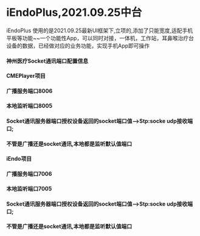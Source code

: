 # iEndoPlus,2021.09.25中台

iEndoPlus 使用的是2021.09.25最新UI框架下,立项的,添加了只能宽度,适配手机平板等功能~~一个功能性App，可以同时对接，一体机，工作站，耳鼻喉治疗台设备的数据，已经做对应的业务功能，实现手机App即可操作

#### 神州医疗Socket通讯端口配置信息
#### CMEPlayer项目
#### 广播服务端口8006
#### 本地监听端口8005
#### Socket通讯服务器端口授权设备返回的socket端口值-->Stp:socke udp接收端口;
#### 不管是广播还是socket通讯,本地都是监听默认值端口
#### 
#### 
#### iEndo项目
#### 广播服务端口7006
#### 本地监听端口7005
#### Socket通讯服务器端口授权设备返回的socket端口值-->Stp:socke udp接收端口;
#### 不管是广播还是socket通讯,本地都是监听默认值端口


